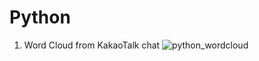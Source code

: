 # Python

1. Word Cloud from KakaoTalk chat
![python_wordcloud](https://user-images.githubusercontent.com/61973696/96575312-8f9e0d00-130b-11eb-82eb-d62d7ce270d6.png)
